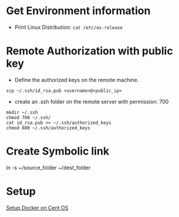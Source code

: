 # Get Environment information
* Print Linux Distribution: `cat /etc/os-release`

# Remote Authorization with public key
* Define the authorized keys on the remote machine. 
```
scp ~/.ssh/id_rsa.pub <username>@<public_ip>
```
* create an .ssh folder on the remote server with permission: 700 
```
mkdir ~/.ssh
chmod 700 ~/.ssh/
cat id_rsa.pub >> ~/.ssh/authorized_keys
chmod 600 ~/.ssh/authorized_keys
```

# Create Symbolic link
ln -s ~/source_folder ~/dest_folder

# Setup
[Setup Docker on Cent OS](SetupDocker.md)
